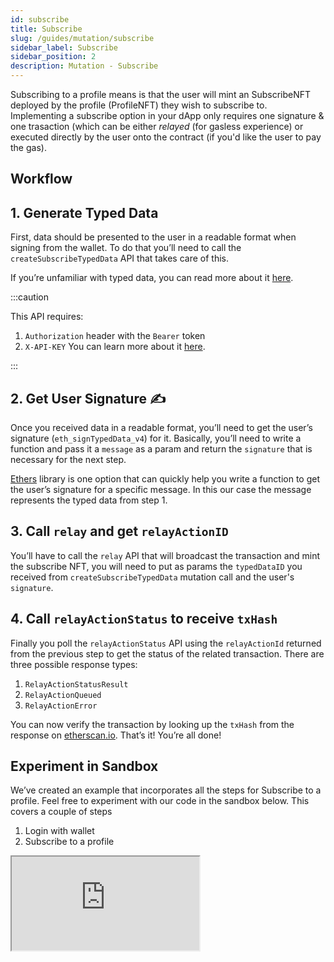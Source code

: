 ```yaml
---
id: subscribe
title: Subscribe
slug: /guides/mutation/subscribe
sidebar_label: Subscribe
sidebar_position: 2
description: Mutation - Subscribe
---
```


Subscribing to a profile means is that the user will mint an SubscribeNFT deployed by the profile (ProfileNFT) they wish to subscribe to. Implementing a subscribe option in your dApp only requires one signature & one trasaction (which can be either _relayed_ (for gasless experience) or executed directly by the user onto the contract (if you'd like the user to pay the gas).

## Workflow


## 1. Generate Typed Data

First, data should be presented to the user in a readable format when signing from the wallet. To do that you’ll need to call the `createSubscribeTypedData` API that takes care of this.

If you’re unfamiliar with typed data, you can read more about it [here](https://eips.ethereum.org/EIPS/eip-712).

:::caution

This API requires:

1. `Authorization` header with the `Bearer` token
2. `X-API-KEY`
   You can learn more about it [here](/guides/authentication/authentication).

:::

<!-- import ApolloCard from "@site/src/components/ApolloCard"; -->

<!-- <ApolloCard queryName="createSubscribeTypedData" /> -->

## 2. Get User Signature ✍️

Once you received data in a readable format, you’ll need to get the user’s signature (`eth_signTypedData_v4`) for it. Basically, you’ll need to write a function and pass it a `message` as a param and return the `signature` that is necessary for the next step.

[Ethers](https://docs.ethers.io/v5/) library is one option that can quickly help you write a function to get the user’s signature for a specific message. In this our case the message represents the typed data from step 1.

## 3. Call `relay` and get `relayActionID`

You’ll have to call the `relay` API that will broadcast the transaction and mint the subscribe NFT, you will need to put as params the `typedDataID` you received from `createSubscribeTypedData` mutation call and the user's `signature`.

<!-- <ApolloCard queryName="relay" /> -->

## 4. Call `relayActionStatus` to receive `txHash`

Finally you poll the `relayActionStatus` API using the `relayActionId` returned from the previous step to get the status of the related transaction. There are three possible response types:

1. `RelayActionStatusResult`
2. `RelayActionQueued`
3. `RelayActionError`

<!-- <ApolloCard queryName="relayActionStatus" /> -->

You can now verify the transaction by looking up the `txHash` from the response on [etherscan.io](http://etherscan.io). That’s it! You’re all done!

## Experiment in Sandbox

We’ve created an example that incorporates all the steps for Subscribe to a profile. Feel free to experiment with our code in the sandbox below. This covers a couple of steps

1. Login with wallet
2. Subscribe to a profile

<iframe src="https://codesandbox.io/embed/subscribe-to-profile-forked-fjkd8b?fontsize=14&hidenavigation=1&theme=dark"
     title="subscribe-to-profile (forked)"
     allow="accelerometer; ambient-light-sensor; camera; encrypted-media; geolocation; gyroscope; hid; microphone; midi; payment; usb; vr; xr-spatial-tracking"
     sandbox="allow-forms allow-modals allow-popups allow-presentation allow-same-origin allow-scripts"
   ></iframe>
